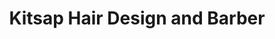 ---
title: "Kitsap Hair Design and Barber"
url: /bremerton/kitsap-hair-design-and-barber/
shop: hairdresser
---